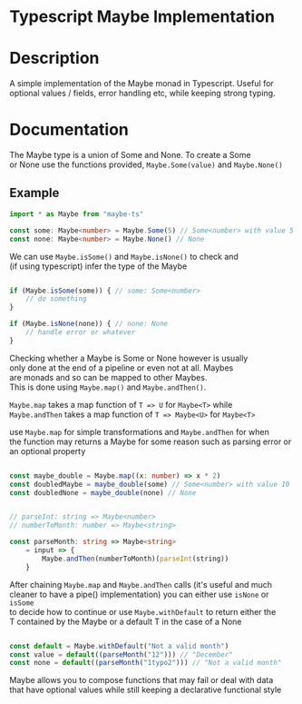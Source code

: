 Typescript Maybe<T> Implementation
==================================

# Description

A simple implementation of the Maybe<T> monad in Typescript.
Useful for optional values / fields, error handling etc, while
keeping strong typing.

# Documentation

The Maybe<T> type is a union of Some<T> and None. To create a Some<T> \
or None use the functions provided, `Maybe.Some(value)` and `Maybe.None()`

## Example

```typescript
import * as Maybe from "maybe-ts"

const some: Maybe<number> = Maybe.Some(5) // Some<number> with value 5
const none: Maybe<number> = Maybe.None() // None

```

We can use `Maybe.isSome()` and `Maybe.isNone()` to check and \
(if using typescript) infer the type of the Maybe<T>

```typescript

if (Maybe.isSome(some)) { // some: Some<number>
    // do something
}

if (Maybe.isNone(none)) { // none: None
    // handle error or whatever
}

```

Checking whether a Maybe<T> is Some<T> or None however is usually \
only done at the end of a pipeline or even not at all. Maybe<T>s \
are monads and so can be mapped to other Maybe<any>s.\
This is done using `Maybe.map()` and `Maybe.andThen()`.

`Maybe.map` takes a map function of `T => U` for `Maybe<T>` while \
`Maybe.andThen` takes a map function of `T => Maybe<U>` for `Maybe<T>`

use `Maybe.map` for simple transformations and `Maybe.andThen` for when \
the function may returns a Maybe for some reason such as parsing error or \
an optional property

```typescript

const maybe_double = Maybe.map((x: number) => x * 2)
const doubledMaybe = maybe_double(some) // Some<number> with value 10
const doubledNone = maybe_double(none) // None


// parseInt: string => Maybe<number>
// numberToMonth: number => Maybe<string>

const parseMonth: string => Maybe<string>
    = input => {
        Maybe.andThen(numberToMonth)(parseInt(string))
    }

```

After chaining `Maybe.map` and `Maybe.andThen` calls (it's useful and much \
cleaner to have a pipe() implementation) you can either use `isNone` or `isSome` \
to decide how to continue or use `Maybe.withDefault` to return either the \
T contained by the Maybe<T> or a default T in the case of a None

```typescript

const default = Maybe.withDefault("Not a valid month")
const value = default((parseMonth("12"))) // "December"
const none = default((parseMonth("1typo2"))) // "Not a valid month"

```

Maybe allows you to compose functions that may fail or deal with data \
that have optional values while still keeping a declarative functional style